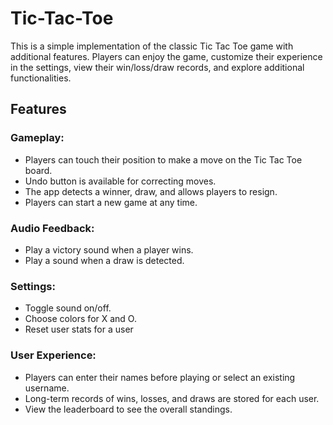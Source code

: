 # Tic-Tac-Toe

This is a simple implementation of the classic Tic Tac Toe game with additional features. Players can enjoy the game, customize their experience in the settings, view their win/loss/draw records, and explore additional functionalities.

## Features
### Gameplay:
- Players can touch their position to make a move on the Tic Tac Toe board.
- Undo button is available for correcting moves.
- The app detects a winner, draw, and allows players to resign.
- Players can start a new game at any time.

### Audio Feedback:

- Play a victory sound when a player wins.
- Play a sound when a draw is detected.

### Settings:
- Toggle sound on/off.
- Choose colors for X and O.
- Reset user stats for a user

### User Experience:
- Players can enter their names before playing or select an existing username.
- Long-term records of wins, losses, and draws are stored for each user.
- View the leaderboard to see the overall standings.

